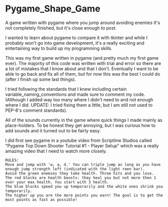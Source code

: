 # Pygame_Shape_Game
A game written with pygame where you jump around avoiding enemies
It's not completely finished, but it's close enough to post.

I wanted to learn about pygame to compare it with tkinter and while I probably won't go into game development, it's a really exciting and entertaining way to build up my programming skills.

This was my first game written in pygame (and pretty much my first game ever). The majority of this code was written with trial and error so there are a lot of mistakes that I know about and that I don't. Eventually I want to be able to go back and fix all of them, but for now this was the best I could do (after I finish up some last things).

I tried following the standards that I knew including certain variable_naming_conventions and made sure to comment my code. (Although I added way too many where I didn't need to and not enough where I did. UPDATE: I tried fixing them a little, but I am still not used to PEP-8's comment standards). 

All of the sounds currently in the game where quick things I made mainly as place-holders. To be honest they get annoying, but I was curious how to add sounds and it turned out to be fairly easy.

I did first see pygame in a youtube video from Scriptline Studios called "Pygame Top Down Shooter Tutorial #1 - Player Setup" which was a really amazing video that I need to watch more closely.

```
RULES:
Move and jump with 'w, a, d.' You can triple jump as long as you have enough jump strength left (indicated with the light reen bar).
Avoid the green enemies they take health. Three hits and you lose.
The red blocks are health boosts: they heal you but not more then 1 over your max health. You start with 3 health.
The blue blocks speed you up temporarily and the white ones shrink you temporarily.
The higher up you are the more points you earn! The goal is to get the most points as fast as possible!
```
